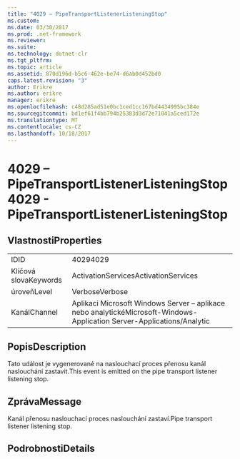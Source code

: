 ```yaml
---
title: "4029 – PipeTransportListenerListeningStop"
ms.custom: 
ms.date: 03/30/2017
ms.prod: .net-framework
ms.reviewer: 
ms.suite: 
ms.technology: dotnet-clr
ms.tgt_pltfrm: 
ms.topic: article
ms.assetid: 870d196d-b5c6-462e-be74-d6ab0d452bd0
caps.latest.revision: "3"
author: Erikre
ms.author: erikre
manager: erikre
ms.openlocfilehash: c48d285ad51e0bc1ced1cc167bd4434995bc384e
ms.sourcegitcommit: bd1ef61f4bb794b25383d3d72e71041a5ced172e
ms.translationtype: MT
ms.contentlocale: cs-CZ
ms.lasthandoff: 10/18/2017
---
```

# <a name="4029---pipetransportlistenerlisteningstop"></a><span data-ttu-id="323ed-102">4029 – PipeTransportListenerListeningStop</span><span class="sxs-lookup"><span data-stu-id="323ed-102">4029 - PipeTransportListenerListeningStop</span></span>
## <a name="properties"></a><span data-ttu-id="323ed-103">Vlastnosti</span><span class="sxs-lookup"><span data-stu-id="323ed-103">Properties</span></span>  
  
|||  
|-|-|  
|<span data-ttu-id="323ed-104">ID</span><span class="sxs-lookup"><span data-stu-id="323ed-104">ID</span></span>|<span data-ttu-id="323ed-105">4029</span><span class="sxs-lookup"><span data-stu-id="323ed-105">4029</span></span>|  
|<span data-ttu-id="323ed-106">Klíčová slova</span><span class="sxs-lookup"><span data-stu-id="323ed-106">Keywords</span></span>|<span data-ttu-id="323ed-107">ActivationServices</span><span class="sxs-lookup"><span data-stu-id="323ed-107">ActivationServices</span></span>|  
|<span data-ttu-id="323ed-108">úroveň</span><span class="sxs-lookup"><span data-stu-id="323ed-108">Level</span></span>|<span data-ttu-id="323ed-109">Verbose</span><span class="sxs-lookup"><span data-stu-id="323ed-109">Verbose</span></span>|  
|<span data-ttu-id="323ed-110">Kanál</span><span class="sxs-lookup"><span data-stu-id="323ed-110">Channel</span></span>|<span data-ttu-id="323ed-111">Aplikaci Microsoft Windows Server – aplikace nebo analytické</span><span class="sxs-lookup"><span data-stu-id="323ed-111">Microsoft-Windows-Application Server-Applications/Analytic</span></span>|  
  
## <a name="description"></a><span data-ttu-id="323ed-112">Popis</span><span class="sxs-lookup"><span data-stu-id="323ed-112">Description</span></span>  
 <span data-ttu-id="323ed-113">Tato událost je vygenerované na naslouchací proces přenosu kanál naslouchání zastavit.</span><span class="sxs-lookup"><span data-stu-id="323ed-113">This event is emitted on the pipe transport listener listening stop.</span></span>  
  
## <a name="message"></a><span data-ttu-id="323ed-114">Zpráva</span><span class="sxs-lookup"><span data-stu-id="323ed-114">Message</span></span>  
 <span data-ttu-id="323ed-115">Kanál přenosu naslouchací proces naslouchání zastaví.</span><span class="sxs-lookup"><span data-stu-id="323ed-115">Pipe transport listener listening stop.</span></span>  
  
## <a name="details"></a><span data-ttu-id="323ed-116">Podrobnosti</span><span class="sxs-lookup"><span data-stu-id="323ed-116">Details</span></span>
